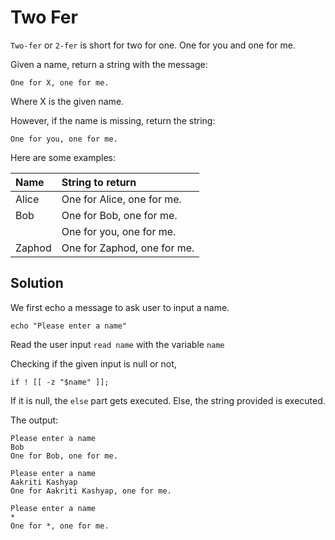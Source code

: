 # Two Fer

`Two-fer` or `2-fer` is short for two for one. One for you and one for me.

Given a name, return a string with the message:

```text
One for X, one for me.
```

Where X is the given name.

However, if the name is missing, return the string:

```text
One for you, one for me.
```

Here are some examples:

|Name    |String to return
|:-------|:------------------
|Alice   |One for Alice, one for me.
|Bob     |One for Bob, one for me.
|        |One for you, one for me.
|Zaphod  |One for Zaphod, one for me.



## Solution

We first echo a message to ask user to input a name.
```
echo "Please enter a name"
```

Read the user input ```read name``` with the variable ```name```

Checking if the given input is null or not,
```
if ! [[ -z "$name" ]];
```

If it is null, the ```else``` part gets executed. Else, the string provided is executed.

The output:

```
Please enter a name
Bob
One for Bob, one for me.

```

```
Please enter a name
Aakriti Kashyap
One for Aakriti Kashyap, one for me.

```

```
Please enter a name
*
One for *, one for me.
```

